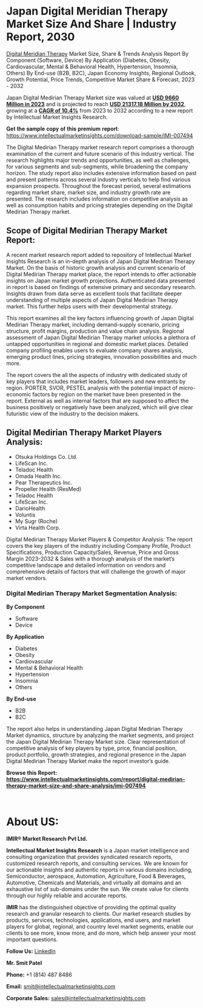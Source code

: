 <h1>Japan Digital Meridian Therapy Market Size And Share | Industry Report, 2030</h1>
<p><a href="https://www.intellectualmarketinsights.com/report/digital-medirian-therapy-market-size-and-share-analysis/imi-007494">Digital Meridian Therapy</a> Market Size, Share &amp; Trends Analysis Report By Component (Software, Device) By Application (Diabetes, Obesity, Cardiovascular, Mental &amp; Behavioral Health, Hypertension, Insomnia, Others) By End-use (B2B, B2C), Japan Economy Insights, Regional Outlook, Growth Potential, Price Trends, Competitive Market Share &amp; Forecast, 2023 - 2032</p>
<p>Japan Digital Medirian Therapy Market size was valued at&nbsp;<strong><u>USD 9660 Million in 2023</u></strong>&nbsp;and is projected to reach&nbsp;<strong><u>USD 21317.18 Million by 2032</u></strong>, growing at a&nbsp;<strong><u>CAGR of 10.4%</u></strong>&nbsp;from 2023 to 2032 according to a new report by Intellectual Market Insights Research.</p>
<p>𝐆𝐞𝐭 𝐭𝐡𝐞 𝐬𝐚𝐦𝐩𝐥𝐞 𝐜𝐨𝐩𝐲 𝐨𝐟 𝐭𝐡𝐢𝐬 𝐩𝐫𝐞𝐦𝐢𝐮𝐦 𝐫𝐞𝐩𝐨𝐫𝐭: <a href="https://www.intellectualmarketinsights.com/download-sample/IMI-007494">https://www.intellectualmarketinsights.com/download-sample/IMI-007494</a></p>
<p>The Digital Medirian Therapy market research report comprises a thorough examination of the current and future scenario of this industry vertical. The research highlights major trends and opportunities, as well as challenges, for various segments and sub-segments, while broadening the company horizon. The study report also includes extensive information based on past and present patterns across several industry verticals to help find various expansion prospects. Throughout the forecast period, several estimations regarding market share, market size, and industry growth rate are presented. The research includes information on competitive analysis as well as consumption habits and pricing strategies depending on the Digital Medirian Therapy market.</p>
<h2>Scope of Digital Medirian Therapy Market Report:</h2>
<p>A recent market research report added to repository of Intellectual Market Insights Research is an in-depth analysis of Japan Digital Medirian Therapy Market. On the basis of historic growth analysis and current scenario of Digital Medirian Therapy market place, the report intends to offer actionable insights on Japan market growth projections. Authenticated data presented in report is based on findings of extensive primary and secondary research. Insights drawn from data serve as excellent tools that facilitate deeper understanding of multiple aspects of Japan Digital Medirian Therapy market. This further helps users with their developmental strategy.</p>
<p>This report examines all the key factors influencing growth of Japan Digital Medirian Therapy market, including demand-supply scenario, pricing structure, profit margins, production and value chain analysis. Regional assessment of Japan Digital Medirian Therapy market unlocks a plethora of untapped opportunities in regional and domestic market places. Detailed company profiling enables users to evaluate company shares analysis, emerging product lines, pricing strategies, innovation possibilities and much more.</p>
<p>The report covers the all the aspects of industry with dedicated study of key players that includes market leaders, followers and new entrants by region. PORTER, SVOR, PESTEL analysis with the potential impact of micro-economic factors by region on the market have been presented in the report. External as well as internal factors that are supposed to affect the business positively or negatively have been analyzed, which will give clear futuristic view of the industry to the decision makers.</p>
<h2>Digital Medirian Therapy Market Players Analysis:</h2>
<ul>
<li>Otsuka Holdings Co. Ltd.</li>
<li>LifeScan Inc.</li>
<li>Teladoc Health</li>
<li>Omada Health Inc.</li>
<li>Pear Therapeutics Inc.</li>
<li>Propeller Health (ResMed)</li>
<li>Teladoc Health</li>
<li>LifeScan Inc.</li>
<li>DarioHealth</li>
<li>Voluntis</li>
<li>My Sugr (Roche)</li>
<li>Virta Health Corp.</li>
</ul>
<p>Digital Medirian Therapy Market Players &amp; Competitor Analysis: The report covers the key players of the industry including Company Profile, Product Specifications, Production Capacity/Sales, Revenue, Price and Gross Margin 2023-2032 &amp; Sales with a thorough analysis of the market&rsquo;s competitive landscape and detailed information on vendors and comprehensive details of factors that will challenge the growth of major market vendors.</p>
<h3>Digital Medirian Therapy Market Segmentation Analysis:</h3>
<p><strong>By Component</strong></p>
<ul>
<li>Software</li>
<li>Device</li>
</ul>
<p><strong>By Application</strong></p>
<ul>
<li>Diabetes</li>
<li>Obesity</li>
<li>Cardiovascular</li>
<li>Mental &amp; Behavioral Health</li>
<li>Hypertension</li>
<li>Insomnia</li>
<li>Others</li>
</ul>
<p><strong>By End-use</strong></p>
<ul>
<li>B2B</li>
<li>B2C</li>
</ul>
<p>The report also helps in understanding Japan Digital Medirian Therapy Market dynamics, structure by analyzing the market segments, and project the Japan Digital Medirian Therapy&nbsp;Market size. Clear representation of competitive analysis of key players by type, price, financial position, product portfolio, growth strategies, and regional presence in the Japan Digital Medirian Therapy Market make the report investor&rsquo;s guide.</p>
<p><strong>Browse this Report: </strong><a href="https://www.intellectualmarketinsights.com/report/digital-medirian-therapy-market-size-and-share-analysis/imi-007494"><strong>https://www.intellectualmarketinsights.com/report/digital-medirian-therapy-market-size-and-share-analysis/imi-007494</strong></a><strong> &nbsp;&nbsp;</strong></p>
<p>&nbsp;</p>
<h1>About US:</h1>
<p><strong>IMIR&reg; Market Research Pvt Ltd.</strong></p>
<p><strong>Intellectual Market Insights Research</strong> is a Japan market intelligence and consulting organization that provides syndicated research reports, customized research reports, and consulting services. We are known for our actionable insights and authentic reports in various domains including, Semiconductor, aerospace, Automation, Agriculture, Food &amp; Beverages, Automotive, Chemicals and Materials, and virtually all domains and an exhaustive list of sub-domains under the sun. We create value for clients through our highly reliable and accurate reports.</p>
<p><strong>IMIR</strong> has the distinguished objective of providing the optimal quality research and granular research to clients. Our market research studies by products, services, technologies, applications, end users, and market players for global, regional, and country level market segments, enable our clients to see more, know more, and do more, which help answer your most important questions.</p>
<p><strong>Follow Us:</strong> <a href="https://www.linkedin.com/company/imir-marketresearch/">LinkedIn</a></p>
<p><strong>Mr. Smit Patel</strong></p>
<p><strong>Phone:</strong> +1 (814) 487 8486</p>
<p><strong>Email:</strong> <a href="mailto:smit@intellectualmarketinsights.com">smit@intellectualmarketinsights.com</a></p>
<p><strong>Corporate Sales:</strong> <a href="mailto:sales@intellectualmarketinsights.com">sales@intellectualmarketinsights.com</a></p>
<p>&nbsp;</p>
<p>&nbsp;</p>
